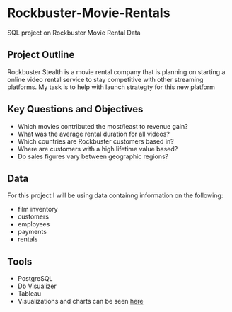 # Rockbuster-Movie-Rentals
SQL project on Rockbuster Movie Rental Data
## Project Outline
Rockbuster Stealth is a movie rental company that is planning on starting a online video rental service to stay competitive with other streaming platforms. My task is to help with launch strategty for this new platform
## Key Questions and Objectives
- Which movies contributed the most/least to revenue gain?
- What was the average rental duration for all videos?
- Which countries are Rockbuster customers based in?
- Where are customers with a high lifetime value based?
- Do sales figures vary between geographic regions?
## Data
For this project I will be using data containng information on the following:
- film inventory
- customers
- employees
- payments
- rentals
## Tools
- PostgreSQL
- Db Visualizer
- Tableau
- Visualizations and charts can be seen [here](https://public.tableau.com/app/profile/jacob.chesler/viz/EX3_10final/Dashboard2?publish=yes)


